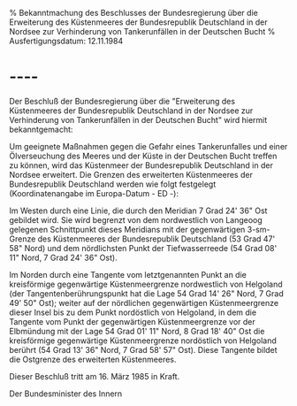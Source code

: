 % Bekanntmachung des Beschlusses der Bundesregierung über die Erweiterung des Küstenmeeres der Bundesrepublik Deutschland in der Nordsee zur Verhinderung von Tankerunfällen in der Deutschen Bucht
% Ausfertigungsdatum: 12.11.1984
 
# ----

Der Beschluß der Bundesregierung über die "Erweiterung des Küstenmeeres der Bundesrepublik Deutschland in der Nordsee zur Verhinderung von Tankerunfällen in der Deutschen Bucht" wird hiermit bekanntgemacht:

  
Um geeignete Maßnahmen gegen die Gefahr eines Tankerunfalles und einer Ölverseuchung des Meeres und der Küste in der Deutschen Bucht treffen zu können, wird das Küstenmeer der Bundesrepublik Deutschland in der Nordsee erweitert. Die Grenzen des erweiterten Küstenmeeres der Bundesrepublik Deutschland werden wie folgt festgelegt (Koordinatenangabe im Europa-Datum - ED -):

Im Westen durch eine Linie, die durch den Meridian 7 Grad 24' 36" Ost gebildet wird. Sie wird begrenzt von dem nordwestlich von Langeoog gelegenen Schnittpunkt dieses Meridians mit der gegenwärtigen 3-sm-Grenze des Küstenmeeres der Bundesrepublik Deutschland (53 Grad 47' 58" Nord) und dem nördlichsten Punkt der Tiefwasserreede (54 Grad 08' 11" Nord, 7 Grad 24' 36" Ost).

Im Norden durch eine Tangente vom letztgenannten Punkt an die kreisförmige gegenwärtige Küstenmeergrenze nordwestlich von Helgoland (der Tangentenberührungspunkt hat die Lage 54 Grad 14' 26" Nord, 7 Grad 49' 50" Ost); weiter auf der nördlichen gegenwärtigen Küstenmeergrenze dieser Insel bis zu dem Punkt nordöstlich von Helgoland, in dem die Tangente vom Punkt der gegenwärtigen Küstenmeergrenze vor der Elbmündung mit der Lage 54 Grad 01' 11" Nord, 8 Grad 18' 40" Ost die kreisförmige gegenwärtige Küstenmeergrenze nordöstlich von Helgoland berührt (54 Grad 13' 36" Nord, 7 Grad 58' 57" Ost). Diese Tangente bildet die Ostgrenze des erweiterten Küstenmeeres.

Dieser Beschluß tritt am 16. März 1985 in Kraft.   

Der Bundesminister des Innern
